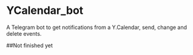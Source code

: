 # YCalendar_bot
A Telegram bot to get notifications from a Y.Calendar, send, change and delete events.

##Not finished yet
